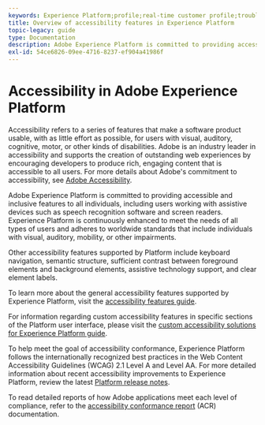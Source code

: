 ```yaml
---
keywords: Experience Platform;profile;real-time customer profile;troubleshooting;API;unified profile;Unified Profile;unified;Profile;rtcp;XDM graphs
title: Overview of accessibility features in Experience Platform
topic-legacy: guide
type: Documentation
description: Adobe Experience Platform is committed to providing accessible and inclusive features to all individuals.
exl-id: 54ce6826-09ee-4716-8237-ef904a41986f
---
```

# Accessibility in Adobe Experience Platform

Accessibility refers to a series of features that make a software product usable, with as little effort as possible, for users with visual, auditory, cognitive, motor, or other kinds of disabilities. Adobe is an industry leader in accessibility and supports the creation of outstanding web experiences by encouraging developers to produce rich, engaging content that is accessible to all users. For more details about Adobe's commitment to accessibility, see [Adobe Accessibility](https://www.adobe.com/accessibility.html).

Adobe Experience Platform is committed to providing accessible and inclusive features to all individuals, including users working with assistive devices such as speech recognition software and screen readers. Experience Platform is continuously enhanced to meet the needs of all types of users and adheres to worldwide standards that include individuals with visual, auditory, mobility, or other impairments.

Other accessibility features supported by Platform include keyboard navigation, semantic structure, sufficient contrast between foreground elements and background elements, assistive technology support, and clear element labels. 

To learn more about the general accessibility features supported by Experience Platform, visit the [accessibility features guide](features.md). 

For information regarding custom accessibility features in specific sections of the Platform user interface, please visit the [custom accessibility solutions for Experience Platform guide](custom.md).

To help meet the goal of accessibility conformance, Experience Platform follows the internationally recognized best practices in the Web Content Accessibility Guidelines (WCAG) 2.1 Level A and Level AA. For more detailed information about recent accessibility improvements to Experience Platform, review the latest [Platform release notes](../release-notes/latest/latest.md).

To read detailed reports of how Adobe applications meet each level of compliance, refer to the [accessibility conformance report](https://www.adobe.com/accessibility/compliance.html) (ACR) documentation.
